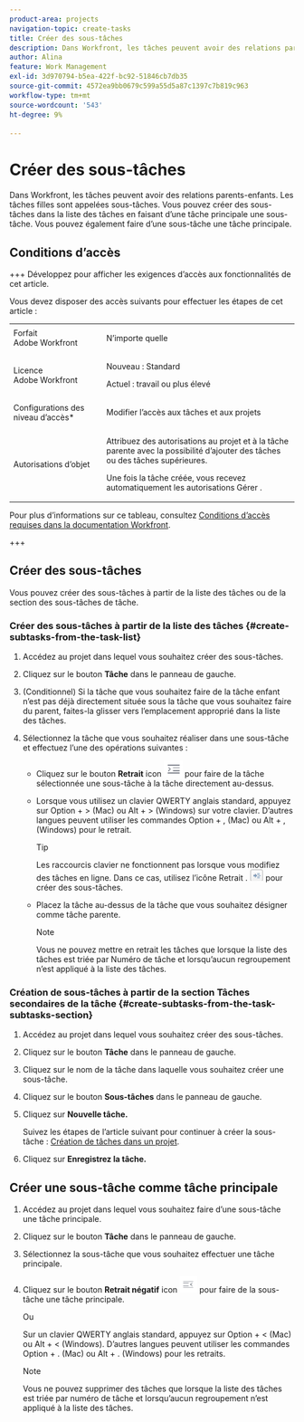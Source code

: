 ```yaml
---
product-area: projects
navigation-topic: create-tasks
title: Créer des sous-tâches
description: Dans Workfront, les tâches peuvent avoir des relations parents-enfants. Les tâches filles sont appelées sous-tâches. Vous pouvez créer des sous-tâches dans la liste des tâches en faisant d’une tâche principale une sous-tâche. Vous pouvez également faire d’une sous-tâche une tâche principale.
author: Alina
feature: Work Management
exl-id: 3d970794-b5ea-422f-bc92-51846cb7db35
source-git-commit: 4572ea9bb0679c599a55d5a87c1397c7b819c963
workflow-type: tm+mt
source-wordcount: '543'
ht-degree: 9%

---
```


# Créer des sous-tâches

<!-- Audited: 1/2024 -->

Dans Workfront, les tâches peuvent avoir des relations parents-enfants. Les tâches filles sont appelées sous-tâches. Vous pouvez créer des sous-tâches dans la liste des tâches en faisant d’une tâche principale une sous-tâche. Vous pouvez également faire d’une sous-tâche une tâche principale.

## Conditions d’accès

+++ Développez pour afficher les exigences d’accès aux fonctionnalités de cet article.

Vous devez disposer des accès suivants pour effectuer les étapes de cet article :

<table style="table-layout:auto"> 
 <col> 
 <col> 
 <tbody> 
  <tr> 
   <td role="rowheader">Forfait Adobe Workfront</td> 
   <td> <p>N’importe quelle</p> </td> 
  </tr> 
  <tr> 
   <td role="rowheader">Licence Adobe Workfront</td> 
   <td> 
   <p>Nouveau : Standard</p>
   <p>Actuel : travail ou plus élevé</p> </td> 
  </tr> 
  <tr> 
   <td role="rowheader">Configurations des niveau d’accès*</td> 
   <td> <p>Modifier l’accès aux tâches et aux projets</p>  </td> 
  </tr> 
  <tr> 
   <td role="rowheader">Autorisations d’objet</td> 
   <td> <p>Attribuez des autorisations au projet et à la tâche parente avec la possibilité d’ajouter des tâches ou des tâches supérieures.</p> <p>Une fois la tâche créée, vous recevez automatiquement les autorisations Gérer .</p>  </td> 
  </tr> 
 </tbody> 
</table>

Pour plus d’informations sur ce tableau, consultez [Conditions d’accès requises dans la documentation Workfront](/help/quicksilver/administration-and-setup/add-users/access-levels-and-object-permissions/access-level-requirements-in-documentation.md).

+++

## Créer des sous-tâches

Vous pouvez créer des sous-tâches à partir de la liste des tâches ou de la section des sous-tâches de tâche.

### Créer des sous-tâches à partir de la liste des tâches {#create-subtasks-from-the-task-list}

1. Accédez au projet dans lequel vous souhaitez créer des sous-tâches.
1. Cliquez sur le bouton **Tâche** dans le panneau de gauche.
1. (Conditionnel) Si la tâche que vous souhaitez faire de la tâche enfant n’est pas déjà directement située sous la tâche que vous souhaitez faire du parent, faites-la glisser vers l’emplacement approprié dans la liste des tâches.
1. Sélectionnez la tâche que vous souhaitez réaliser dans une sous-tâche et effectuez l’une des opérations suivantes :

   * Cliquez sur le bouton **Retrait** icon ![](assets/indent-icon-nwe-33x29.png) pour faire de la tâche sélectionnée une sous-tâche à la tâche directement au-dessus.
   * Lorsque vous utilisez un clavier QWERTY anglais standard, appuyez sur Option + > (Mac) ou Alt + > (Windows) sur votre clavier. D’autres langues peuvent utiliser les commandes Option + , (Mac) ou Alt + , (Windows) pour le retrait.

     >[!TIP]
     >
     >Les raccourcis clavier ne fonctionnent pas lorsque vous modifiez des tâches en ligne. Dans ce cas, utilisez l’icône Retrait . ![](assets/cs1.png) pour créer des sous-tâches.

   * Placez la tâche au-dessus de la tâche que vous souhaitez désigner comme tâche parente.

     >[!NOTE]
     >
     >Vous ne pouvez mettre en retrait les tâches que lorsque la liste des tâches est triée par Numéro de tâche et lorsqu’aucun regroupement n’est appliqué à la liste des tâches.

### Création de sous-tâches à partir de la section Tâches secondaires de la tâche {#create-subtasks-from-the-task-subtasks-section}

1. Accédez au projet dans lequel vous souhaitez créer des sous-tâches.
1. Cliquez sur le bouton **Tâche** dans le panneau de gauche.
1. Cliquez sur le nom de la tâche dans laquelle vous souhaitez créer une sous-tâche.
1. Cliquez sur le bouton **Sous-tâches** dans le panneau de gauche.
1. Cliquez sur **Nouvelle tâche.**

   Suivez les étapes de l’article suivant pour continuer à créer la sous-tâche : [Création de tâches dans un projet](../../../manage-work/tasks/create-tasks/create-tasks-in-project.md).

1. Cliquez sur **Enregistrez la tâche.**

## Créer une sous-tâche comme tâche principale

1. Accédez au projet dans lequel vous souhaitez faire d’une sous-tâche une tâche principale.
1. Cliquez sur le bouton **Tâche** dans le panneau de gauche.
1. Sélectionnez la sous-tâche que vous souhaitez effectuer une tâche principale.
1. Cliquez sur le bouton **Retrait négatif** icon ![](assets/outdent-icon-nwe-31x29.png) pour faire de la sous-tâche une tâche principale.

   Ou

   Sur un clavier QWERTY anglais standard, appuyez sur Option + &lt; (Mac) ou Alt + &lt; (Windows). D’autres langues peuvent utiliser les commandes Option + . (Mac) ou Alt + . (Windows) pour les retraits.

   >[!NOTE]
   >
   >Vous ne pouvez supprimer des tâches que lorsque la liste des tâches est triée par numéro de tâche et lorsqu’aucun regroupement n’est appliqué à la liste des tâches.
